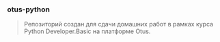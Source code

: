 ### otus-python

>  Репозиторий создан для сдачи домашних работ в рамках курса Python Developer.Basic на платформе Otus.
